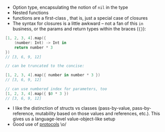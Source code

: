 - Option type, encapsulating the notion of `nil` in the type
- Nested functions
- functions are a first-class , that is, just a special case of closures
- The syntax for closures is a little awkward – not a fan of this `in` business, or the params and return types within the braces (`{}`):

```swift
[1, 2, 3, 4].map({
    (number: Int) -> Int in
    return number * 3
})
// [3, 6, 9, 12]

// can be truncated to the concise:

[1, 2, 3, 4].map({ number in number * 3 })
// [3, 6, 9, 12]

// can use numbered index for parameters, too
[1, 2, 3, 4].map({ $0 * 3 })
// [3, 6, 9, 12]
```

- I like the distinction of structs vs classes (pass-by-value, pass-by-reference, mutability based on those values and references, etc.). This gives us a language-level value-object-like setup
- Good use of [protocols](https://developer.apple.com/library/prerelease/ios/documentation/Swift/Conceptual/Swift_Programming_Language/Protocols.html#//apple_ref/doc/uid/TP40014097-CH25-XID_345) \o/
